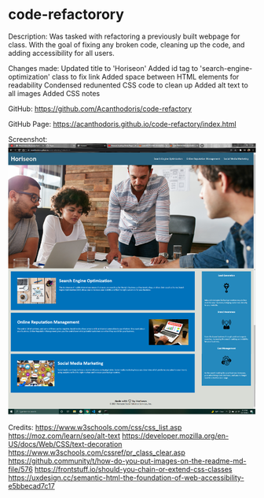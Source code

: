 # code-refactorory
Description:
Was tasked with refactoring a previously built webpage for class. With the goal of fixing any broken code, cleaning up the code, and adding accessibility for all users.
 
Changes made:
Updated title to 'Horiseon'
Added id tag to 'search-engine-optimization' class to fix link
Added space between HTML elements for readability
Condensed redunented CSS code to clean up
Added alt text to all images
Added CSS notes

GitHub:
https://github.com/Acanthodoris/code-refactory

GitHub Page:
https://acanthodoris.github.io/code-refactory/index.html

Screenshot:
![Screenshot](screenshot.png)

Credits:
https://www.w3schools.com/css/css_list.asp
https://moz.com/learn/seo/alt-text
https://developer.mozilla.org/en-US/docs/Web/CSS/text-decoration
https://www.w3schools.com/cssref/pr_class_clear.asp
https://github.community/t/how-do-you-put-images-on-the-readme-md-file/576
https://frontstuff.io/should-you-chain-or-extend-css-classes
https://uxdesign.cc/semantic-html-the-foundation-of-web-accessibility-e5bbecad7c17
